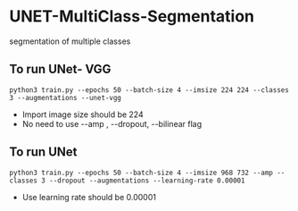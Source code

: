# UNET-MultiClass-Segmentation
segmentation  of multiple classes 

## To run UNet- VGG

    python3 train.py --epochs 50 --batch-size 4 --imsize 224 224 --classes 3 --augmentations --unet-vgg

* Import image size should be 224
* No need to use --amp , --dropout, --bilinear flag
    

## To run UNet 
    python3 train.py --epochs 50 --batch-size 4 --imsize 968 732 --amp --classes 3 --dropout --augmentations --learning-rate 0.00001

* Use learning rate should be 0.00001
